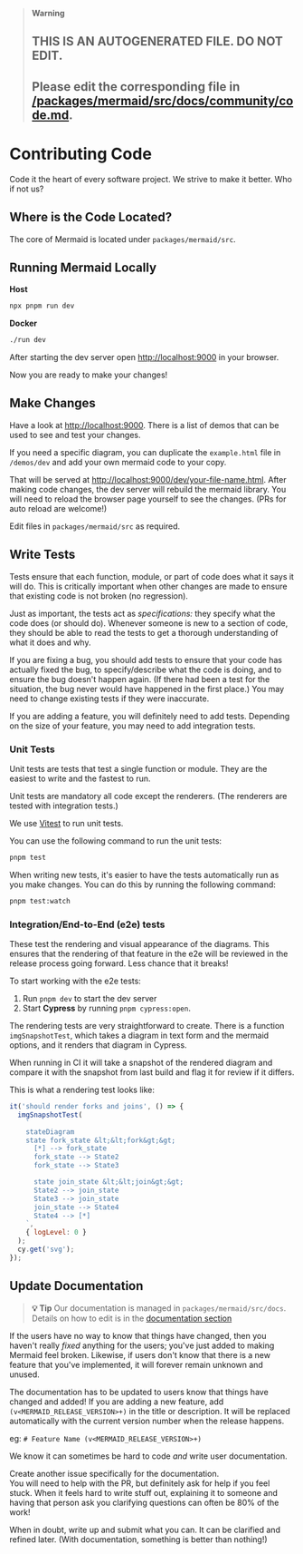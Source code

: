 > **Warning**
>
> ## THIS IS AN AUTOGENERATED FILE. DO NOT EDIT.
>
> ## Please edit the corresponding file in [/packages/mermaid/src/docs/community/code.md](../../packages/mermaid/src/docs/community/code.md).

# Contributing Code

Code it the heart of every software project. We strive to make it better. Who if not us?

## Where is the Code Located?

The core of Mermaid is located under `packages/mermaid/src`.

## Running Mermaid Locally

**Host**

```bash
npx pnpm run dev
```

**Docker**

```bash
./run dev
```

After starting the dev server open <http://localhost:9000> in your browser.

Now you are ready to make your changes!

## Make Changes

Have a look at <http://localhost:9000>. There is a list of demos that can be used to see and test your changes.

If you need a specific diagram, you can duplicate the `example.html` file in `/demos/dev` and add your own mermaid code to your copy.

That will be served at <http://localhost:9000/dev/your-file-name.html>.
After making code changes, the dev server will rebuild the mermaid library. You will need to reload the browser page yourself to see the changes. (PRs for auto reload are welcome!)

Edit files in `packages/mermaid/src` as required.

## Write Tests

Tests ensure that each function, module, or part of code does what it says it will do. This is critically
important when other changes are made to ensure that existing code is not broken (no regression).

Just as important, the tests act as _specifications:_ they specify what the code does (or should do).
Whenever someone is new to a section of code, they should be able to read the tests to get a thorough understanding of what it does and why.

If you are fixing a bug, you should add tests to ensure that your code has actually fixed the bug, to specify/describe what the code is doing, and to ensure the bug doesn't happen again.
(If there had been a test for the situation, the bug never would have happened in the first place.)
You may need to change existing tests if they were inaccurate.

If you are adding a feature, you will definitely need to add tests. Depending on the size of your feature, you may need to add integration tests.

### Unit Tests

Unit tests are tests that test a single function or module. They are the easiest to write and the fastest to run.

Unit tests are mandatory all code except the renderers. (The renderers are tested with integration tests.)

We use [Vitest](https://vitest.dev) to run unit tests.

You can use the following command to run the unit tests:

```sh
pnpm test
```

When writing new tests, it's easier to have the tests automatically run as you make changes. You can do this by running the following command:

```sh
pnpm test:watch
```

### Integration/End-to-End (e2e) tests

These test the rendering and visual appearance of the diagrams.
This ensures that the rendering of that feature in the e2e will be reviewed in the release process going forward. Less chance that it breaks!

To start working with the e2e tests:

1.  Run `pnpm dev` to start the dev server
2.  Start **Cypress** by running `pnpm cypress:open`.

The rendering tests are very straightforward to create. There is a function `imgSnapshotTest`, which takes a diagram in text form and the mermaid options, and it renders that diagram in Cypress.

When running in CI it will take a snapshot of the rendered diagram and compare it with the snapshot from last build and flag it for review if it differs.

This is what a rendering test looks like:

```js
it('should render forks and joins', () => {
  imgSnapshotTest(
    `
    stateDiagram
    state fork_state &lt;&lt;fork&gt;&gt;
      [*] --> fork_state
      fork_state --> State2
      fork_state --> State3

      state join_state &lt;&lt;join&gt;&gt;
      State2 --> join_state
      State3 --> join_state
      join_state --> State4
      State4 --> [*]
    `,
    { logLevel: 0 }
  );
  cy.get('svg');
});
```

<!-- **_[TODO - running the tests against what is expected in development. ]_** -->

<!-- **_[TODO - how to generate new screenshots]_** -->

## Update Documentation

> **💡 Tip**
> Our documentation is managed in `packages/mermaid/src/docs`. Details on how to edit is in the [documentation section](documentation)

If the users have no way to know that things have changed, then you haven't really _fixed_ anything for the users; you've just added to making Mermaid feel broken.
Likewise, if users don't know that there is a new feature that you've implemented, it will forever remain unknown and unused.

The documentation has to be updated to users know that things have changed and added!
If you are adding a new feature, add `(v<MERMAID_RELEASE_VERSION>+)` in the title or description. It will be replaced automatically with the current version number when the release happens.

eg: `# Feature Name (v<MERMAID_RELEASE_VERSION>+)`

We know it can sometimes be hard to code _and_ write user documentation.

Create another issue specifically for the documentation.\
You will need to help with the PR, but definitely ask for help if you feel stuck.
When it feels hard to write stuff out, explaining it to someone and having that person ask you clarifying questions can often be 80% of the work!

When in doubt, write up and submit what you can. It can be clarified and refined later. (With documentation, something is better than nothing!)
